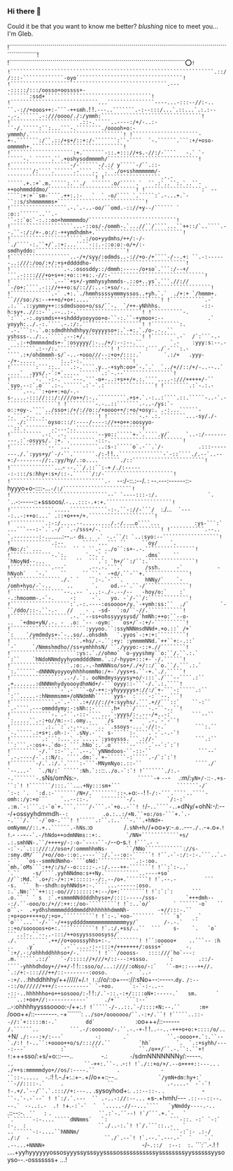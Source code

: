 ### Hi there 👋

<!--
**WhoLeb/ hoLeb** is a ✨ _special_ ✨ repository because its  README.md  (this file) appears on your GitHub profile.

Here are some ideas to get you started:

- 🔭 I’m currently working on ...
- 🌱 I’m currently learning ...
- 👯 I’m looking to collaborate on ...
- 🤔 I’m looking for help with ...
- 💬 Ask me about ...
- 📫 How to reach me: ...
- 😄 Pronouns: ...
- ⚡ Fun fact: ...
-->
Could it be that you want to know me better? *blushing* nice to meet you... I'm Gleb.

!`````````````````````````````````````````````````````````````````````````````````````````````````````````````````````````````!
!`````````````````````````````````````````````````````````````````````````````````````````:o:`````````````````````````````````!
!`````````````````````````````````````````````````````````````````.:://:::-`````````````-oyo``````````````````````````````````!
!``````````````````````````````````````````````````.----:::::/:::/oosso+oossss+-```````:ssd+``````````````````````````````````!
!````````````````````````````...```````````````----...-:::--//:-.. ``.-://+ooos++:-```-++smh.`````````````````````````````````!
!````````````````````````.---..```````.-:--:::/...`.::...`.:.:---.-.``````.-:///oooo/./:/ymmh:````````````````````````````````!
!``````````````````````.::-.`````..----:/+/-..:-``-/.`````:``:...```-.````````./ooooh+o:-ymmmh/.``````````````````````````````!
!`````````````````````-+-.```````:/``.::/+s+/::+:/-```````:``-````  `-.``````.```:+/+oso-ommmmh+.`````````````````````````````!
!````````````````````:+.```````-::.+::://+s.-//:/-````   -.` `-  `````-.` `````.``.+oshysodmmmmh/`````````````````````````````!
!```````````````````-/-``````-/.:/ y`````-/``.::-````````/:````.``````.-````..``.``./o+sshmmmmmm/-````````````````````````````!
!``````````````````.-.-`````.+.:+`.m.`````:.``./  ``````.o/`````.`  ``.:`..``:.`..``-++oohmmdddmo/````````````````````````````!
!``````````````````:` --````:+:+``sm-````.++:.:-   `  ` -o/```` `.`````:`.-...+.`-``::s/shmmmmmms+````````````````````````````!
!``````````````````.-.`.-..-oo/``omd.-:://+y--/`````` ` :o::``````..``.-``-::`o:`-:.::oo+hmmmmmdo/````````````````````````````!
!````````````````````...-::os/-/ommh-.`...//``/````...``++::/`..````.--.``-:/:/+-.o:/:-++ymdhdmh+.````````````````````````````!
!```````````````````````.:/oo+yydmhs/++/:-/-`./````-:.``+/`.:+:...````-::.-::o:o:-o/+/:-smdhyddo:`````````````````````````````!
!```````````````````..-/+/syy/:odmds..-://+o-/+````-/--.+: ``.-:------..:///:/oo/:+/:+s+dddddho-``````````````````````````````!
!`````````````````.-.:ososddy::/dmmh:-----/o+so`.```:/--+/     ```.-::::///+o+s++:+o:::+s:.-//:-``````````````````````````````!
!``````````````.--``+s+/-ymmhysyhmmds-.::o+..ys`.```.//://   `-/o+:````.-:://+++o:s/:://:..-:+so/-..``````````````````````````!
!`````````````.-` .+:.`./hmmhssssymmmyssos..+yh.`.`  ./+:+ `/hmmm+.          ``///so:/s:--+++o/+o+:....```````````````````````!
!```````````.-`  .:.``.::yymmy++::sdmdsooo+o/ss/``-.  `/++-yNhhhs.             -::-h:sy+..//::-``.--..:-.`````````````````````!
!``````````-.   `:```.-:.oysmds+++shdddyooyyoo+o-``-:.``-+ymoo+:--              .` yoyyh:../.-:.````.-.:/:.```````````````````!
!`````````:.  `.-.```:-.`.o:sdmdhhhdhhyy/oyyyyso+:.`-+:.`./o-.-..``                yshsss-../:..`````.--:+/.``````````````````!
!````````.-`  /`:```-.-```.:-+dmmmmdmds+-`:osyyyy/:-../+/:--:--.``         `.-    :yyy:s:--.--````````.:--/:.`````````````````!
!````````:```./`-```:.-````.:+/ohdmmmh-s/`-..-+ooo///--:+o+/::::.`       `.:/+   .yyy--/+-.....````````:..:-:.````````````````!
!````````:```::..```.:-.````.y..-+syh:oo+`-.`.`  `../+//::/+/-..--..`    ....`  .yys/.-`:+`.....```````.:`-.--````````````````!
!````````-.``-:-.````---.```-o+-..:+s++/+.:.````....-:///+++++/-``             `syo.--:`.o```.:-.``````.:`-`.:````````````````!
!````````.:`-.:.-`````.--.``:+o++:+o/-.-s-....-::://:::/:////o++/:-..`````````.+s+.`.-:..:````.::.`````-..-`.-````````````````!
!`````````-.-..::```````.-..-/ys:`-o::+oy-.````../sso+:/+/://o::/+oooo++/:+o/+osy:.`.-:...``````--.```.-..``.`````````````````!
!``````````-.-`.:.````````...-sy/./-```./:```````oyso:::/:----/----://++o++:oosyyo-``::`.````````.-...-..`````````````````````!
!``````````.-:``.-.``````````--yo::`````+-`.````.y/`     `..-:/----------.:`-osyys/.`:+.`.````````-::-.```````````````````````!
!````````````--``...`````````..:s-:`````o`.-``.`/-           .:::--------./.`:yys+y/`-/-``.```````./:-````````````````````````!
!`````````````..``````````````-`-::````./.--`..--              +:/--------//:.:yy/hy/.:o....```````./::```````````````````````!
!``````````````..`````````````.- `--.``/.::``:-+`              `/./:------:-:::/s:hhy+:s+/::-.``````/:/-``````````````````````!
!``````````````````````````````.-  `--:/-::.:--/.               : --.---:------::-hyyyo+o-::::-...``-/:/``````````````````````!
!```````````````````````````````--` `----:::-:/.                `.  `.``.-:-----::+sssoos/.`-...:::-.+:+.`````````````````````!
!``````````````.....````````````-:-.``-://-```/`    ` `          :./...``  `----:..-:++o:...` .::+o+++/+.`````````````````````!
!```````````.:-:/.....--........./.-/..``...``o````...           :ys-```:`   ...```---:-`.`.-/` `.-/sss+/-.```````````````````!
!```````````.--..      `.--------:-.``........:--..`-`           `ds.`  `.`    ``````` .` -.-``/: `..:syo:--``````````````````!
!`````````````.:--      `````...``` ``     ``oy/    `.            /No:/:` ...    ````  `` ` ``.- ../o``:s+-.-.````````````````!
!`````````````-.`:.      `--.`.`            .dms`    ``           `hNoyNd--...     ``   ``  ```.`: `h+/``:/``:.```````````````!
!`````````````.---`       .--.-.```.`       /ssh.     -`           -hNyoh`   `-.`    ``     `` ``-  -+d/.``-``+.``````````````!
!````````````````./.` `   ``:-.`-```.       hNNy/`    `-            /omh+hyo/-`-..     ..      `.    od.--`.``-/``````````````!
!`````````````````--..-- `...:-./-.--/--   -hoy/o:`    :`           -.:hmoomm-.-`-.     -:     -`.   yo. -`/-``/:`````````````!
!```````````````````:`.-:.----:osoooo+/y.`-+ymh:ss:``  ./`          `-``/ddo/::-.``-.-   //    - . -sd-  `:o/``-//.```````````!
!```````````````````.-.``--ss+ohssyyysysd/`hmNh:++o:``--o-           ..  `+dmo+yN/.-. -  .o: `-- -oym:`  `os+/`-:+/-``````````!
!````````````````````````:yyyoo.``:ssyNNNmsdNNd+.+o.::` /+`          `:    `/ymdmdys+-`-..so/..ohsdmh   `.yyos`-:+:+:`````````!
!``````````````````````.+hs/.-.``:+y:`:ymmmmNNd.`++``+:-.::`         `-`     `/Nmmshmdho//ss+ymhhhsN/ ``./yyyo:-::+.//````````!
!`````````````````````:ys:.`.//ohmo` `o-yyyshmy``o:``/.``.:.`         `:``    `hNdoNNmdyyhyomddddNmm.`.:/-hyyo+:::+-`-/.``````!
!```````````````````.:o:.-.-hmNNNso/so+/./+/::/``o.``/.```.:.`        `:.``````-dNNNNyoyyoyhhhhommNo:/+-`/yys+s.``-+.`./.`````!
!`````````````````..-/.`:. ooNmdmysyyysy+o/-:::`./```--````.:``        .+.......:dNNNmhydyoooydhmNd+/-```oyyy::-```-/.`.:.````!
!````````````````-`.-````-o/-++:-yhyyyyys+://:/`+-```-:`````.:``       `:``.....-:hNmmmsmm+/oNNdmNh``````yys-``:````-:``--.```!
!``````````````.-`.-```.:+////://+:syyhs/.```.+//```::`    ``-:``      `.-````.---ommddymy:-:sNh::-`````.h+````/````-.-``-..``!
!`````````````-.`.-``.-::-````...`-yyys/:-.---/+..-:`      ```--``      `:.....``.-:+o//m:--:.omy..`````/s`````+`````.-.`-`-``!
!```````````.:.``:`.-.--..```..``.ssoys-...`-//:-.`         ```:.``     `-.`````.:+s+:.oh-:-``.sNy.-``` s-`````:-````.`-`.-.-`!
!``````````.:```:...`..`.....`:ysoysss.```.://-`            ```.:``     ``:```.-:os+-.`do-: ```.hNo`:.`.o``````--````.`--`:`:`!
!`````````-/.``::-``.``.--.``yNNmdoos-``-::-``               ```--`      `.-.----/-`.::N/:. ````.dm:`.`+-``````-:`````.-/`:`:`!
!````````-/.`.:/.`.````:-```-MNymNyo:.::-``                 ````./`       `--...-`  `./N/:` `````:Nh.`::```````::````../o.-`:`!
!```````./:.--.```````-.````sNs/omNs:-.`                   `````-+`        `--`-`  ` .:m/:````````yN+/-````````::````-.+s-``:`!
!```````/:::.``.````..````.+Ny:::sm+```                  ```````-/`         `:-: `.  `:d.:-```````/N+/.````````::````-.+o:`--`!
!``````-/:-```.````..````-omh::/y:+o```    `..--::-.`   ````````-/.          `/:-:`  .:m.`-:```.:-`o`+.```.````/-```.-`+o..-``!
!``````/-```..````-.```.+dNy/+ohN:-/:---/+ossyyhdmmdh```````````--:           .o.:..:/+N.``+o:/os-```+.`.--.```/.```-/`oo-.```!
!`````.:``.:..```-.``.+hNd+-omNymm//::.+..``````.-hNs```````````.:o`          `/``.sNh+h/``/+oo+y:-.`o.`.---``./.``.-+.o+.````!
!````.- `--`-```--`.-/hNdo++odmNNms::+:.        `/NN+````````````+s/           .:.smhNN-.``/++++y/-:-o-`----``-/```--o-s.`````!
!```.- --:`-.`.:::///://oso+/:ommmhhmNs-      ``/NNo````````````://s-           :smy.dM/```/+o//oo-::o:.----``:/.`--:o:-``````!
!``.-`-:/:-:-.```..`.--```  `os--smmNdNmho-````oNd:````````````.:-:oo.          `mh.`oMs```:++/:/s/--o:::::-.-:/.---++-```````!
!``:`:-..`         `.``    -s/````.yyhNNdmo:s++Ny.```````````..----+so`          //``:Md.``.o+/:-/+::+::::::--/:.--/o+.```````!
!`.--.-         ```       -s.  ``  h--shdh:oyhNNds+:-.````...------:oso.          :.`.Nm:```++:::-oo///:::::::+:--/o+:````````!
!`:`:`:      ```         .o.`` ` ` s  :`.+smmmNNddddhhyso+/::::-----/sss-         `+++dmh---:/.``-ooo/o:/+//:++::/oo-`````````!
!`:..`o/`       ` ``````-o`   ``   o``.-  .+ydhshmmmmddddmmddhhhhhhhdmmNh-         -+//:::-.``    :+o+oo+++++o/:+o+.``````````!
!`:-.`+oo-```````  ``` `s`    .`  `o```...``-/-``-/++syddddmmmmmmmmmmmmmyy/`        /-.-.`   ``   ::+o/sooooos+o+:.```````````!
!`.:/.+ss/..``  ```    s-    `.   `o`    ```..:-.``--..-:::/++osyysssoosyss/`       ./.``````````.++//o+ooossyhhs+:-.`````````!
!``:ooooo+    ..```-- :h    ..    .y`        `.-``....-:--:::+/+++++++/:osss+`       -.          `:+/.-:/ohhhddhhhso+/-.``````!
!```/oooss-   ::::///`ho`---:     .m.``````.::/`   `-/::::://+///+/::---:+ssso.      `:        .::/-````-yhhhdhdoy+//++/-`````!
!```::sso/o/...:////:oNso/-:`   ``-m+::---++//. `.:/+:-:::///++/::--------:ooso.     `.-  `..--:+/..```:hhddhhhy/++/////+/.```!
!```.://o/::o+---://:sNo+--:-----.`dy.` ```/:---::/o//////+++/:----------` `-+oo.     `:-`-:-..---::-..hhhhhho+o++sosooo/:-```!
!````:/.`-::.-:+/::::oN+:-----.`   sm.      `  ```..:+oo+//:------------`     ./+``  ```:--`  ````..-:ohhhhyysssoooo:-/++:.```!
!`````-/-..::.`-/::::+N:--.``      :m+             ```/ooo++/::--------.        -+```````:       ````../so+/ooooooo/``.-:+/.``!
!`````..::--//:`+:::::m:-.`         dd`             ````:oo+++/::------`         /.``````..          ```.-/:oooooo/-.``.-.-+-`!
!`..--..-+++o+o:+::::/o/..`         +N/               ```./:---:+/:---`          -:       .`            ``.-oooo++.`:.``--`./:!
!-..``:+oooo++o/s/:::///.``         `hh`        `.  `.:+syhh/----:---`           :`        ``             ``./o++/``.-.``:.``+!
!```:+++sso/:+s/+o:::---..`         `-.:`       -`/sdmNNNNNNNy/:-----.`         ..          `.`             ``-++:.``-.` .-``:!
!`./::+o/+/.--o++++::---..``          .`     ./++s:mmmmmdyo+//os/:----.``       .             -               ``::-.....  -`.:!
!.-./+:.:+-`.`+//o++::--..```             `/ymN+dm:hy+:`      ``-//::::-.`     .              ``                `.-....-` -`-`!
!-.+/.`--/``.`.::://+:---..```          .sysoyhod+:.            ``.::--::-.`` .`            `-```                ``-.`-.-`--` !
!`:/.`.---  `` .-..-://:--...```       +s-.+hmh/---               ``.::---::--.             --.` ``                `--..:.-  .!
!`+.``-:`-`  `  `.....-//--...````   `yNmddy----.-..                ``.::--:-.  `  ``   `  `:` ````.               ``.:`-.``--!
!`/```.+.`-   `  `.``````-:-....`````dNNmms`   `:                    ```-::. -:` `-:`  :-.  :                       ``./..-:.`!
!`/.```::..-   `   ..``````-:-....``hNNNm/                             ```-:`:- .:-/  ./:/  -                        ``./`.--`!
!`.--.`.---.-`  `    `.`     .--...+NNNN+                               ````-/-`.::/  :--:  :.`                      ```:``.-.!
!                    ....+yyhyyyyyyossosyyyssysssyyssssosssssssssssyssssssssyyssssssyysoyso--.-osssssss+                    ...!
